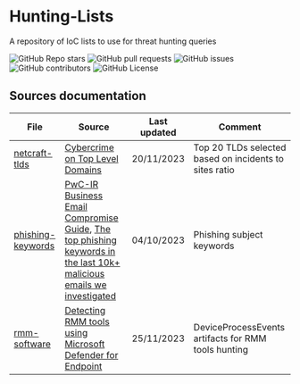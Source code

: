 # Hunting-Lists
A repository of IoC lists to use for threat hunting queries

<div id="badges">
<img alt="GitHub Repo stars" src="https://img.shields.io/github/stars/cyb3rmik3/Hunting-Lists?style=for-the-badge&color=blue">
<img alt="GitHub pull requests" src="https://img.shields.io/github/issues-pr/cyb3rmik3/Hunting-Lists?style=for-the-badge&color=yellow">
<img alt="GitHub issues" src="https://img.shields.io/github/issues/cyb3rmik3/Hunting-Lists?style=for-the-badge&color=yellow">
<img alt="GitHub contributors" src="https://img.shields.io/github/contributors/cyb3rmik3/Hunting-Lists?style=for-the-badge&color=green">
<img alt="GitHub License" src="https://img.shields.io/github/license/cyb3rmik3/Hunting-Lists?style=for-the-badge&color=green">
</div>

## Sources documentation
| File  | Source | Last updated | Comment |
| ------------- | ------------- | ------------- | ------------- |
| [netcraft-tlds](https://github.com/cyb3rmik3/Hunting-Lists/blob/main/netcraft-tlds.csv)  | [Cybercrime on Top Level Domains](https://trends.netcraft.com/cybercrime/tlds)  | 20/11/2023  | Top 20 TLDs selected based on incidents to sites ratio  |
| [phishing-keywords](https://github.com/cyb3rmik3/Hunting-Lists/blob/main/phishing-keywords.csv)  | [PwC-IR Business Email Compromise Guide](https://github.com/PwC-IR/Business-Email-Compromise-Guide), [The top phishing keywords in the last 10k+ malicious emails we investigated](https://expel.com/blog/top-phishing-keywords/) | 04/10/2023 | Phishing subject keywords |
| [rmm-software](https://github.com/cyb3rmik3/Hunting-Lists/blob/main/rmm-software.csv)  | [Detecting RMM tools using Microsoft Defender for Endpoint](https://www.michalos.net/2023/11/27/detecting-rmm-tools-using-microsoft-defender-for-endpoint/) | 25/11/2023 | DeviceProcessEvents artifacts for RMM tools hunting |
